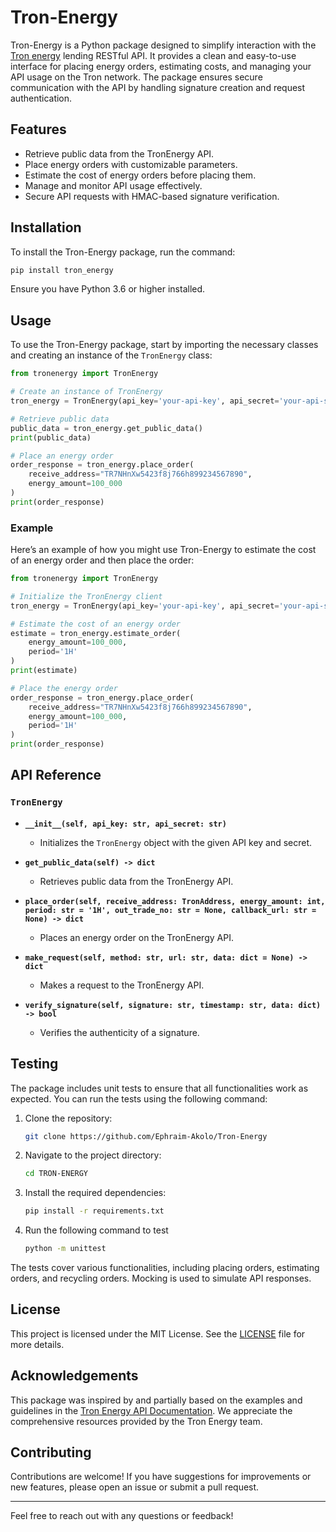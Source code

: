 
# Tron-Energy

Tron-Energy is a Python package designed to simplify interaction with the [Tron energy](https://itrx.io/) lending RESTful API. It provides a clean and easy-to-use interface for placing energy orders, estimating costs, and managing your API usage on the Tron network. The package ensures secure communication with the API by handling signature creation and request authentication.

## Features

- Retrieve public data from the TronEnergy API.
- Place energy orders with customizable parameters.
- Estimate the cost of energy orders before placing them.
- Manage and monitor API usage effectively.
- Secure API requests with HMAC-based signature verification.

## Installation

To install the Tron-Energy package, run the command:

```bash
pip install tron_energy
```


Ensure you have Python 3.6 or higher installed.

## Usage

To use the Tron-Energy package, start by importing the necessary classes and creating an instance of the `TronEnergy` class:

```python
from tronenergy import TronEnergy

# Create an instance of TronEnergy
tron_energy = TronEnergy(api_key='your-api-key', api_secret='your-api-secret')

# Retrieve public data
public_data = tron_energy.get_public_data()
print(public_data)

# Place an energy order
order_response = tron_energy.place_order(
    receive_address="TR7NHnXw5423f8j766h899234567890",
    energy_amount=100_000
)
print(order_response)
```

### Example

Here’s an example of how you might use Tron-Energy to estimate the cost of an energy order and then place the order:

```python
from tronenergy import TronEnergy

# Initialize the TronEnergy client
tron_energy = TronEnergy(api_key='your-api-key', api_secret='your-api-secret')

# Estimate the cost of an energy order
estimate = tron_energy.estimate_order(
    energy_amount=100_000,
    period='1H'
)
print(estimate)

# Place the energy order
order_response = tron_energy.place_order(
    receive_address="TR7NHnXw5423f8j766h899234567890",
    energy_amount=100_000,
    period='1H'
)
print(order_response)
```

## API Reference

### `TronEnergy`

- **`__init__(self, api_key: str, api_secret: str)`**
  - Initializes the `TronEnergy` object with the given API key and secret.
  
- **`get_public_data(self) -> dict`**
  - Retrieves public data from the TronEnergy API.
  
- **`place_order(self, receive_address: TronAddress, energy_amount: int, period: str = '1H', out_trade_no: str = None, callback_url: str = None) -> dict`**
  - Places an energy order on the TronEnergy API.

- **`make_request(self, method: str, url: str, data: dict = None) -> dict`**
  - Makes a request to the TronEnergy API.

- **`verify_signature(self, signature: str, timestamp: str, data: dict) -> bool`**
  - Verifies the authenticity of a signature.


## Testing

The package includes unit tests to ensure that all functionalities work as expected. You can run the tests using the following command:

1. Clone the repository:

   ```bash
   git clone https://github.com/Ephraim-Akolo/Tron-Energy
   ```

2. Navigate to the project directory:

   ```bash
   cd TRON-ENERGY
   ```

3. Install the required dependencies:

   ```bash
   pip install -r requirements.txt
   ```

4. Run the following command to test
    ```bash
    python -m unittest
    ```

The tests cover various functionalities, including placing orders, estimating orders, and recycling orders. Mocking is used to simulate API responses.

## License

This project is licensed under the MIT License. See the [LICENSE](LICENSE) file for more details.

## Acknowledgements

This package was inspired by and partially based on the examples and guidelines in the [Tron Energy API Documentation](https://develop.itrx.io/100-before.html). We appreciate the comprehensive resources provided by the Tron Energy team.

## Contributing

Contributions are welcome! If you have suggestions for improvements or new features, please open an issue or submit a pull request.

---

Feel free to reach out with any questions or feedback!
